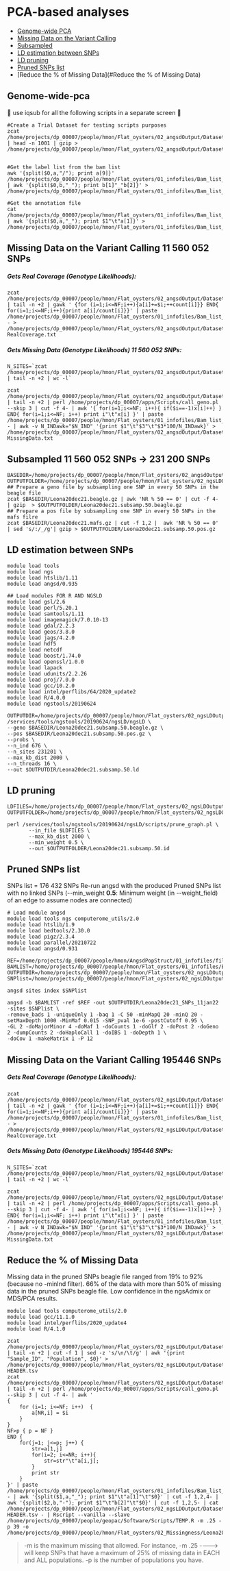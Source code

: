 PCA-based analyses
================

  - [Genome-wide PCA](#genome-wide-pca)
   - [Missing Data on the Variant Calling](#Missing-Data-on-the-Variant-Calling)
   - [Subsampled](#subsampled)
   - [LD estimation between SNPs](#LD-estimation-between-SNPs)
   - [LD pruning](#LD-pruning)
   - [Pruned SNPs list](#Pruned-SNPs-list)
   - [Reduce the % of Missing Data](#Reduce the % of Missing Data)

## Genome-wide-pca
:oyster:    use iqsub for all the following scripts in a separate screen   :oyster:

```
#Create a Trial Dataset for testing scripts purposes
zcat /home/projects/dp_00007/people/hmon/Flat_oysters/02_angsdOutput/Dataset_I/Leona20dec21.beagle.gz | head -n 1001 | gzip > /home/projects/dp_00007/people/hmon/Flat_oysters/02_angsdOutput/Dataset_I/Leona20dec21.MyTrialData.beagle.gz


#Get the label list from the bam list
awk '{split($0,a,"/"); print a[9]}' /home/projects/dp_00007/people/hmon/Flat_oysters/01_infofiles/Bam_list_13dec21 | awk '{split($0,b,"_"); print b[1]"_"b[2]}' > /home/projects/dp_00007/people/hmon/Flat_oysters/01_infofiles/Bam_list_13dec21.labels
```
```
#Get the annotation file 
cat /home/projects/dp_00007/people/hmon/Flat_oysters/01_infofiles/Bam_list_13dec21.labels | awk '{split($0,a,"_"); print $1"\t"a[1]}' > /home/projects/dp_00007/people/hmon/Flat_oysters/01_infofiles/Bam_list_13dec21.annot
```
## Missing Data on the Variant Calling 11 560 052 SNPs
##### Gets Real Coverage (_Genotype Likelihoods_):
```
zcat /home/projects/dp_00007/people/hmon/Flat_oysters/02_angsdOutput/Dataset_I/Leona20dec21.counts.gz | tail -n +2 | gawk ' {for (i=1;i<=NF;i++){a[i]+=$i;++count[i]}} END{ for(i=1;i<=NF;i++){print a[i]/count[i]}}' | paste /home/projects/dp_00007/people/hmon/Flat_oysters/01_infofiles/Bam_list_13dec21.labels - > /home/projects/dp_00007/people/hmon/Flat_oysters/02_angsdOutput/Dataset_I/Leona20dec21.GL-RealCoverage.txt
```
##### Gets Missing Data (_Genotype Likelihoods_) 11 560 052 SNPs:
```
N_SITES=`zcat /home/projects/dp_00007/people/hmon/Flat_oysters/02_angsdOutput/Dataset_I/Leona20dec21.beagle.gz | tail -n +2 | wc -l`

zcat /home/projects/dp_00007/people/hmon/Flat_oysters/02_angsdOutput/Dataset_I/Leona20dec21.beagle.gz | tail -n +2 | perl /home/projects/dp_00007/apps/Scripts/call_geno.pl --skip 3 | cut -f 4- | awk '{ for(i=1;i<=NF; i++){ if($i==-1)x[i]++} } END{ for(i=1;i<=NF; i++) print i"\t"x[i] }' | paste /home/projects/dp_00007/people/hmon/Flat_oysters/01_infofiles/Bam_list_13dec21.labels - | awk -v N_INDawk="$N_IND" '{print $1"\t"$3"\t"$3*100/N_INDawk}' > /home/projects/dp_00007/people/hmon/Flat_oysters/02_angsdOutput/Dataset_I/Leona20dec21.GL-MissingData.txt
``` 
## Subsampled 11 560 052 SNPs -> 231 200 SNPs
``` 
BASEDIR=/home/projects/dp_00007/people/hmon/Flat_oysters/02_angsdOutput/Dataset_I
OUTPUTFOLDER=/home/projects/dp_00007/people/hmon/Flat_oysters/02_ngsLDOutput/Dataset_I
## Prepare a geno file by subsampling one SNP in every 50 SNPs in the beagle file
zcat $BASEDIR/Leona20dec21.beagle.gz | awk 'NR % 50 == 0' | cut -f 4- | gzip  > $OUTPUTFOLDER/Leona20dec21.subsamp.50.beagle.gz
## Prepare a pos file by subsampling one SNP in every 50 SNPs in the mafs filre
zcat $BASEDIR/Leona20dec21.mafs.gz | cut -f 1,2 |  awk 'NR % 50 == 0' | sed 's/:/_/g'| gzip > $OUTPUTFOLDER/Leona20dec21.subsamp.50.pos.gz
``` 


## LD estimation between SNPs 
```
module load tools
module load ngs
module load htslib/1.11
module load angsd/0.935
```
```
## Load modules FOR R AND NGSLD
module load gsl/2.6
module load perl/5.20.1
module load samtools/1.11
module load imagemagick/7.0.10-13
module load gdal/2.2.3
module load geos/3.8.0
module load jags/4.2.0
module load hdf5
module load netcdf
module load boost/1.74.0
module load openssl/1.0.0
module load lapack
module load udunits/2.2.26
module load proj/7.0.0
module load gcc/10.2.0
module load intel/perflibs/64/2020_update2
module load R/4.0.0
module load ngstools/20190624
```
```
OUTPUTDIR=/home/projects/dp_00007/people/hmon/Flat_oysters/02_ngsLDOutput/Dataset_I
/services/tools/ngstools/20190624/ngsLD/ngsLD \
--geno $BASEDIR/Leona20dec21.subsamp.50.beagle.gz \
--pos $BASEDIR/Leona20dec21.subsamp.50.pos.gz \
--probs \
--n_ind 676 \
--n_sites 231201 \
--max_kb_dist 2000 \
--n_threads 16 \
--out $OUTPUTDIR/Leona20dec21.subsamp.50.ld
```
## LD pruning
```
LDFILES=/home/projects/dp_00007/people/hmon/Flat_oysters/02_ngsLDOutput/Dataset_I/Leona20dec21.subsamp.50.ld
OUTPUTFOLDER=/home/projects/dp_00007/people/hmon/Flat_oysters/02_ngsLDOutput/Dataset_I
```
```
perl /services/tools/ngstools/20190624/ngsLD/scripts/prune_graph.pl \
       --in_file $LDFILES \
       --max_kb_dist 2000 \
       --min_weight 0.5 \
       --out $OUTPUTFOLDER/Leona20dec21.subsamp.50.id
```

## Pruned SNPs list
SNPs list = 176 432 SNPs
Re-run angsd with the produced Pruned SNPs list with no linked SNPs (--min_weight **0.5**: Minimum weight (in --weight_field) of an edge to assume nodes are connected)

```
# Load module angsd
module load tools ngs computerome_utils/2.0
module load htslib/1.9
module load bedtools/2.30.0
module load pigz/2.3.4
module load parallel/20210722
module load angsd/0.931
```
```
REF=/home/projects/dp_00007/people/hmon/AngsdPopStruct/01_infofiles/fileOegenome10scaffoldC3G.fasta
BAMLIST=/home/projects/dp_00007/people/hmon/Flat_oysters/01_infofiles/Bam_list_13dec21
OUTPUTDIR=/home/projects/dp_00007/people/hmon/Flat_oysters/02_ngsLDOutput/Dataset_I
SNPlist=/home/projects/dp_00007/people/hmon/Flat_oysters/02_ngsLDOutput/Dataset_I/Leona20dec21.prunedlist
```

```
angsd sites index $SNPlist

angsd -b $BAMLIST -ref $REF -out $OUTPUTDIR/Leona20dec21_SNPs_11jan22 -sites $SNPlist \
-remove_bads 1 -uniqueOnly 1 -baq 1 -C 50 -minMapQ 20 -minQ 20 -setMaxDepth 1000 -MinMaf 0.015 -SNP_pval 1e-6 -postCutoff 0.95 \
-GL 2 -doMajorMinor 4 -doMaf 1 -doCounts 1 -doGlf 2 -doPost 2 -doGeno 2 -dumpCounts 2 -doHaploCall 1 -doIBS 1 -doDepth 1 \
-doCov 1 -makeMatrix 1 -P 12
```

## Missing Data on the Variant Calling 195446 SNPs 
##### Gets Real Coverage (_Genotype Likelihoods_):
```
zcat /home/projects/dp_00007/people/hmon/Flat_oysters/02_ngsLDOutput/Dataset_I/Leona20dec21_SNPs_11jan22.counts.gz | tail -n +2 | gawk ' {for (i=1;i<=NF;i++){a[i]+=$i;++count[i]}} END{ for(i=1;i<=NF;i++){print a[i]/count[i]}}' | paste /home/projects/dp_00007/people/hmon/Flat_oysters/01_infofiles/Bam_list_13dec21.labels - > /home/projects/dp_00007/people/hmon/Flat_oysters/02_ngsLDOutput/Dataset_I/Leona20dec21_SNPs_11jan22.GL-RealCoverage.txt
```
##### Gets Missing Data (_Genotype Likelihoods_) 195446 SNPs:
```
N_SITES=`zcat /home/projects/dp_00007/people/hmon/Flat_oysters/02_ngsLDOutput/Dataset_I/Leona20dec21_SNPs_11jan22.beagle.gz | tail -n +2 | wc -l`

zcat /home/projects/dp_00007/people/hmon/Flat_oysters/02_ngsLDOutput/Dataset_I/Leona20dec21_SNPs_11jan22.beagle.gz | tail -n +2 | perl /home/projects/dp_00007/apps/Scripts/call_geno.pl --skip 3 | cut -f 4- | awk '{ for(i=1;i<=NF; i++){ if($i==-1)x[i]++} } END{ for(i=1;i<=NF; i++) print i"\t"x[i] }' | paste /home/projects/dp_00007/people/hmon/Flat_oysters/01_infofiles/Bam_list_13dec21.labels - | awk -v N_INDawk="$N_IND" '{print $1"\t"$3"\t"$3*100/N_INDawk}' > /home/projects/dp_00007/people/hmon/Flat_oysters/02_ngsLDOutput/Dataset_I/Leona20dec21_SNPs_11jan22.GL-MissingData.txt
``` 

## Reduce the % of Missing Data
Missing data in the pruned SNPs beagle file ranged from 19% to 92% (because no -minInd filter).
66% of the data with more than 50% of missing data in the pruned SNPs beagle file.
Low confidence in the ngsAdmix or MDS/PCA results.
```
module load tools computerome_utils/2.0
module load gcc/11.1.0
module load intel/perflibs/2020_update4
module load R/4.1.0
```
```
zcat /home/projects/dp_00007/people/hmon/Flat_oysters/02_ngsLDOutput/Dataset_I/Leona20dec21_SNPs_11jan22.beagle.gz | tail -n +2 | cut -f 1 | sed -z 's/\n/\t/g' | awk '{print "Sample_ID", "Population", $0}' > /home/projects/dp_00007/people/hmon/Flat_oysters/02_ngsLDOutput/Dataset_I/Leona20dec21_SNPs_11jan22-HEADER.tsv
zcat /home/projects/dp_00007/people/hmon/Flat_oysters/02_ngsLDOutput/Dataset_I/Leona20dec21_SNPs_11jan22.beagle.gz | tail -n +2 | perl /home/projects/dp_00007/apps/Scripts/call_geno.pl --skip 3 | cut -f 4- | awk '
{ 
    for (i=1; i<=NF; i++)  {
        a[NR,i] = $i
    }
}
NF>p { p = NF }
END {    
    for(j=1; j<=p; j++) {
        str=a[1,j]
        for(i=2; i<=NR; i++){
            str=str"\t"a[i,j];
        }
        print str
    }
}' | paste /home/projects/dp_00007/people/hmon/Flat_oysters/01_infofiles/Bam_list_13dec21.labels - | awk '{split($1,a,"_"); print $1"\t"a[1]"\t"$0}' | cut -f 1,2,4- | awk '{split($2,b,"-"); print $1"\t"b[2]"\t"$0}' | cut -f 1,2,5- | cat /home/projects/dp_00007/people/hmon/Flat_oysters/02_ngsLDOutput/Dataset_I/Leona20dec21_SNPs_11jan22-HEADER.tsv - | Rscript --vanilla --slave /home/projects/dp_00007/people/geopac/Software/Scripts/TEMP.R -m .25 -p 39 -o /home/projects/dp_00007/people/hmon/Flat_oysters/02_Missingness/Leona20dec21_SNPs_11jan22.25%missingness.list
```
>-m is the maximum missing that allowed. For instance, -m .25 ----> will keep SNPs that have a maximum of 25% of missing data in EACH and ALL populations.
>-p is the number of populations you have.
